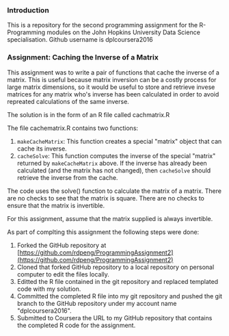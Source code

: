 ### Introduction

This is a repository for the second programming assignment for the
R-Programming modules on the John Hopkins University Data Science 
specialisation. Github username is dplcoursera2016

### Assignment: Caching the Inverse of a Matrix

This assignment was to write a pair of functions that
cache the inverse of a matrix. This is useful because matrix inversion can be 
a costly process for large matrix dimensions, so it would be
useful to store and retrieve invese matrices for any matrix who's
inverse has been calculated in order to avoid repreated 
calculations of the same inverse.

The solution is in the form of an R file called cachmatrix.R

The file cachematrix.R contains two functions:

1.  `makeCacheMatrix`: This function creates a special "matrix" object
    that can cache its inverse.
2.  `cacheSolve`: This function computes the inverse of the special
    "matrix" returned by `makeCacheMatrix` above. If the inverse has
    already been calculated (and the matrix has not changed), then
    `cacheSolve` should retrieve the inverse from the cache.

The code uses the solve() function to calculate the matrix of a matrix.
There are no checks to see that the matrix is square.
There are no checks to ensure that the matrix is invertible.

For this assignment, assume that the matrix supplied is always
invertible.

As part of complting this assignment the following steps were done:

1.  Forked the GitHub repository at
    [https://github.com/rdpeng/ProgrammingAssignment2](https://github.com/rdpeng/ProgrammingAssignment2)
2.  Cloned that forked GitHub repository to a local repository 
    on personal computer to edit the files locally.
3.  Editted the R file contained in the git repository and replaced templated code 
    with my solution.
4.  Committed the completed R file into my git repository and pushed the
    git branch to the GitHub repository under my account name "dplcoursera2016".
5.  Submitted to Coursera the URL to my GitHub repository that contains
    the completed R code for the assignment.

